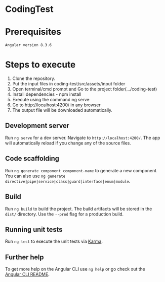 # CodingTest

# Prerequisites
    Angular version 8.3.6

# Steps to execute

1. Clone the repository.
2. Put the input files in coding-test/src/assets/input folder
3. Open terminal/cmd prompt and Go to the project folder(.../coding-test)
4. Install dependencies - npm install
5. Execute using the command ng serve
6. Go to http://localhost:4200/ in any browser
8. The output file will be downloaded automatically.

## Development server

Run `ng serve` for a dev server. Navigate to `http://localhost:4200/`. The app will automatically reload if you change any of the source files.

## Code scaffolding

Run `ng generate component component-name` to generate a new component. You can also use `ng generate directive|pipe|service|class|guard|interface|enum|module`.

## Build

Run `ng build` to build the project. The build artifacts will be stored in the `dist/` directory. Use the `--prod` flag for a production build.

## Running unit tests

Run `ng test` to execute the unit tests via [Karma](https://karma-runner.github.io).

## Further help

To get more help on the Angular CLI use `ng help` or go check out the [Angular CLI README](https://github.com/angular/angular-cli/blob/master/README.md).
